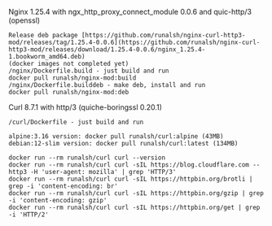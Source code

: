 Nginx 1.25.4 with ngx_http_proxy_connect_module 0.0.6 and quic-http/3 (openssl) 

    Release deb package [https://github.com/runalsh/nginx-curl-http3-mod/releases/tag/1.25.4-0.0.6](https://github.com/runalsh/nginx-curl-http3-mod/releases/download/1.25.4-0.0.6/nginx_1.25.4-1.bookworm_amd64.deb)
    (docker images not completed yet) 
    /nginx/Dockerfile.build - just build and run
    docker pull runalsh/nginx-mod:build
    /nginx/Dockerfile.builddeb - make deb, install and run
    docker pull runalsh/nginx-mod:deb

Curl 8.7.1 with http/3 (quiche-boringssl 0.20.1)

    /curl/Dockerfile - just build and run 

    alpine:3.16 version: docker pull runalsh/curl:alpine (43MB)
    debian:12-slim version: docker pull runalsh/curl:latest (134MB)

    docker run --rm runalsh/curl curl --version
    docker run --rm runalsh/curl curl -sIL https://blog.cloudflare.com --http3 -H 'user-agent: mozilla' | grep 'HTTP/3'    
    docker run --rm runalsh/curl curl -sIL https://httpbin.org/brotli | grep -i 'content-encoding: br'
    docker run --rm runalsh/curl curl -sIL https://httpbin.org/gzip | grep -i 'content-encoding: gzip'
    docker run --rm runalsh/curl curl -sIL https://httpbin.org/get | grep -i 'HTTP/2'
